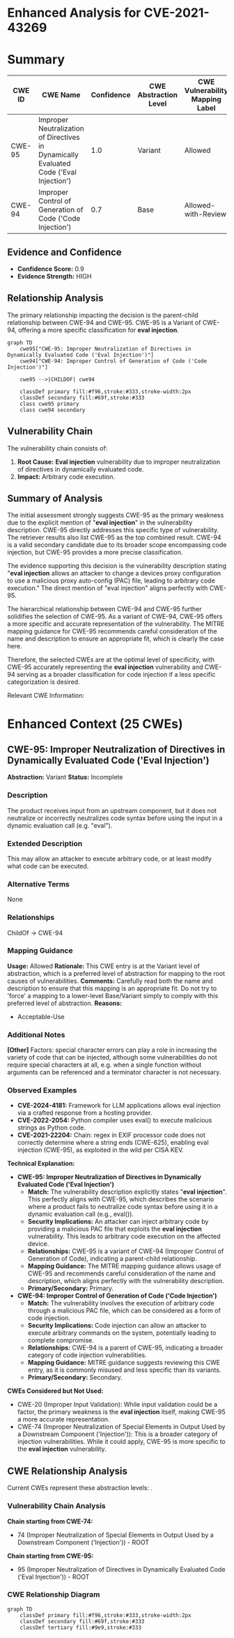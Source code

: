 # Enhanced Analysis for CVE-2021-43269

# Summary
| CWE ID | CWE Name | Confidence | CWE Abstraction Level | CWE Vulnerability Mapping Label | CWE-Vulnerability Mapping Notes |
|---|---|---|---|---|---|
| CWE-95 | Improper Neutralization of Directives in Dynamically Evaluated Code ('Eval Injection') | 1.0 | Variant | Allowed | Primary CWE |
| CWE-94 | Improper Control of Generation of Code ('Code Injection') | 0.7 | Base | Allowed-with-Review | Secondary Candidate |

## Evidence and Confidence

*   **Confidence Score:** 0.9
*   **Evidence Strength:** HIGH

## Relationship Analysis
The primary relationship impacting the decision is the parent-child relationship between CWE-94 and CWE-95. CWE-95 is a Variant of CWE-94, offering a more specific classification for **eval injection**.

```mermaid
graph TD
    cwe95["CWE-95: Improper Neutralization of Directives in Dynamically Evaluated Code ('Eval Injection')"]
    cwe94["CWE-94: Improper Control of Generation of Code ('Code Injection')"]

    cwe95 -->|CHILDOF| cwe94

    classDef primary fill:#f96,stroke:#333,stroke-width:2px
    classDef secondary fill:#69f,stroke:#333
    class cwe95 primary
    class cwe94 secondary
```

## Vulnerability Chain
The vulnerability chain consists of:
1.  **Root Cause:** **Eval injection** vulnerability due to improper neutralization of directives in dynamically evaluated code.
2.  **Impact:** Arbitrary code execution.

## Summary of Analysis
The initial assessment strongly suggests CWE-95 as the primary weakness due to the explicit mention of "**eval injection**" in the vulnerability description. CWE-95 directly addresses this specific type of vulnerability. The retriever results also list CWE-95 as the top combined result. CWE-94 is a valid secondary candidate due to its broader scope encompassing code injection, but CWE-95 provides a more precise classification.

The evidence supporting this decision is the vulnerability description stating "**eval injection** allows an attacker to change a devices proxy configuration to use a malicious proxy auto-config (PAC) file, leading to arbitrary code execution." The direct mention of "eval injection" aligns perfectly with CWE-95.

The hierarchical relationship between CWE-94 and CWE-95 further solidifies the selection of CWE-95. As a variant of CWE-94, CWE-95 offers a more specific and accurate representation of the vulnerability. The MITRE mapping guidance for CWE-95 recommends careful consideration of the name and description to ensure an appropriate fit, which is clearly the case here.

Therefore, the selected CWEs are at the optimal level of specificity, with CWE-95 accurately representing the **eval injection** vulnerability and CWE-94 serving as a broader classification for code injection if a less specific categorization is desired.

Relevant CWE Information:

# Enhanced Context (25 CWEs)

## CWE-95: Improper Neutralization of Directives in Dynamically Evaluated Code ('Eval Injection')
**Abstraction:** Variant
**Status:** Incomplete

### Description
The product receives input from an upstream component, but it does not neutralize or incorrectly neutralizes code syntax before using the input in a dynamic evaluation call (e.g. "eval").

### Extended Description
This may allow an attacker to execute arbitrary code, or at least modify what code can be executed.

### Alternative Terms
None

### Relationships
ChildOf -> CWE-94

### Mapping Guidance
**Usage:** Allowed
**Rationale:** This CWE entry is at the Variant level of abstraction, which is a preferred level of abstraction for mapping to the root causes of vulnerabilities.
**Comments:** Carefully read both the name and description to ensure that this mapping is an appropriate fit. Do not try to 'force' a mapping to a lower-level Base/Variant simply to comply with this preferred level of abstraction.
**Reasons:**
- Acceptable-Use

### Additional Notes
**[Other]** Factors: special character errors can play a role in increasing the variety of code that can be injected, although some vulnerabilities do not require special characters at all, e.g. when a single function without arguments can be referenced and a terminator character is not necessary.

### Observed Examples
- **CVE-2024-4181:** Framework for LLM applications allows eval injection via a crafted response from a hosting provider.
- **CVE-2022-2054:** Python compiler uses eval() to execute malicious strings as Python code.
- **CVE-2021-22204:** Chain: regex in EXIF processor code does not correctly determine where a string ends (CWE-625), enabling eval injection (CWE-95), as exploited in the wild per CISA KEV.

**Technical Explanation:**

*   **CWE-95: Improper Neutralization of Directives in Dynamically Evaluated Code ('Eval Injection')**
    *   **Match:** The vulnerability description explicitly states "**eval injection**". This perfectly aligns with CWE-95, which describes the scenario where a product fails to neutralize code syntax before using it in a dynamic evaluation call (e.g., eval()).
    *   **Security Implications:** An attacker can inject arbitrary code by providing a malicious PAC file that exploits the **eval injection** vulnerability. This leads to arbitrary code execution on the affected device.
    *   **Relationships:** CWE-95 is a variant of CWE-94 (Improper Control of Generation of Code), indicating a parent-child relationship.
    *   **Mapping Guidance:** The MITRE mapping guidance allows usage of CWE-95 and recommends careful consideration of the name and description, which aligns perfectly with the vulnerability description.
    *   **Primary/Secondary:** Primary.
*   **CWE-94: Improper Control of Generation of Code ('Code Injection')**
    *   **Match:** The vulnerability involves the execution of arbitrary code through a malicious PAC file, which can be considered as a form of code injection.
    *   **Security Implications:** Code injection can allow an attacker to execute arbitrary commands on the system, potentially leading to complete compromise.
    *   **Relationships:** CWE-94 is a parent of CWE-95, indicating a broader category of code injection vulnerabilities.
    *   **Mapping Guidance:** MITRE guidance suggests reviewing this CWE entry, as it is commonly misused and less specific than its variants.
    *   **Primary/Secondary:** Secondary.

**CWEs Considered but Not Used:**

*   CWE-20 (Improper Input Validation): While input validation could be a factor, the primary weakness is the **eval injection** itself, making CWE-95 a more accurate representation.
*   CWE-74 (Improper Neutralization of Special Elements in Output Used by a Downstream Component ('Injection')): This is a broader category of injection vulnerabilities. While it could apply, CWE-95 is more specific to the **eval injection** vulnerability.


## CWE Relationship Analysis

Current CWEs represent these abstraction levels: .


### Vulnerability Chain Analysis

**Chain starting from CWE-74:**
- 74 (Improper Neutralization of Special Elements in Output Used by a Downstream Component ('Injection')) - ROOT


**Chain starting from CWE-95:**
- 95 (Improper Neutralization of Directives in Dynamically Evaluated Code ('Eval Injection')) - ROOT



### CWE Relationship Diagram

```mermaid
graph TD
    classDef primary fill:#f96,stroke:#333,stroke-width:2px
    classDef secondary fill:#69f,stroke:#333
    classDef tertiary fill:#9e9,stroke:#333
```